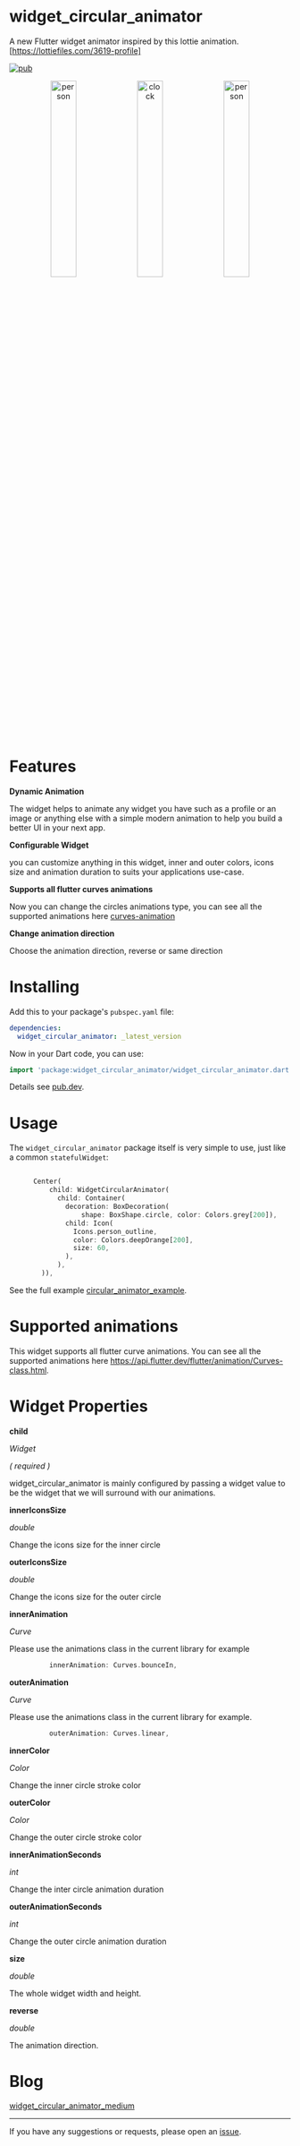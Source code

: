 # widget_circular_animator

A new Flutter widget animator inspired by this lottie animation. [https://lottiefiles.com/3619-profile]


[![pub](https://img.shields.io/pub/v/widget_circular_animator.svg)](https://pub.dev/packages/widget_circular_animator/install)


<div align="center">
<img src="https://github.com/Ezaldeen99/widget_circular_animator/raw/master/screenshots/example2.gif" width="30%" height="30%" alt="person"/>
<img src="https://github.com/Ezaldeen99/widget_circular_animator/raw/master/screenshots/example3.gif" width="30%" height="30%" alt="clock"/>
<img src="https://github.com/Ezaldeen99/widget_circular_animator/raw/master/screenshots/example.gif" width="30%" height="30%" alt="person"/>
</div>

# Features

**Dynamic Animation**

The widget helps to animate any widget you have such as a profile or an image or anything else with a simple modern animation to help you build a better UI in your next app.


**Configurable Widget**

you can customize anything in this widget, inner and outer colors, icons size and animation duration to suits your applications use-case.

**Supports all flutter curves animations**

Now you can change the circles animations type, you can see all the supported animations here [curves-animation](https://api.flutter.dev/flutter/animation/Curves-class.html)

**Change animation direction**

Choose the animation direction, reverse or same direction

# Installing

Add this to your package's `pubspec.yaml` file:

```yaml
dependencies:
  widget_circular_animator: _latest_version
```

Now in your Dart code, you can use:

```dart
import 'package:widget_circular_animator/widget_circular_animator.dart';
```

Details see [pub.dev](https://pub.dev/packages/widget_circular_animator/install).

# Usage

The `widget_circular_animator` package itself is very simple to use, just like a common `statefulWidget`:

```dart

      Center(
          child: WidgetCircularAnimator(
            child: Container(
              decoration: BoxDecoration(
                  shape: BoxShape.circle, color: Colors.grey[200]),
              child: Icon(
                Icons.person_outline,
                color: Colors.deepOrange[200],
                size: 60,
              ),
            ),
        )),

```



See the full example [circular_animator_example](https://github.com/Ezaldeen99/flutter_circular_animator/tree/master/example).

# Supported animations

This widget supports all flutter curve animations.
You can see all the supported animations here https://api.flutter.dev/flutter/animation/Curves-class.html.


# Widget Properties

**child**

*Widget*

*( required )*

widget_circular_animator is mainly configured by passing a widget value to be the widget that we will surround with our animations. 


**innerIconsSize**

*double*

Change the icons size for the inner circle


**outerIconsSize**

*double*

Change the icons size for the outer circle

**innerAnimation**

*Curve*

Please use the animations class in the current library for example

```dart
          innerAnimation: Curves.bounceIn,
```

**outerAnimation**

*Curve*

Please use the animations class in the current library for example.

```dart
          outerAnimation: Curves.linear,

```

**innerColor**

*Color*

Change the inner circle stroke color


**outerColor**

*Color*

Change the outer circle stroke color


**innerAnimationSeconds**

*int*

Change the inter circle animation duration

**outerAnimationSeconds**

*int*

Change the outer circle animation duration


**size**

*double*

The whole widget width and height.

**reverse**

*double*

The animation direction.

# Blog

[widget_circular_animator_medium](https://medium.com/@ezaldden99/introducing-a-new-flutter-widget-animator-b499c1a98ee5) 


---

If you have any suggestions or requests, please open an [issue](https://github.com/Ezaldeen99/flutter_circular_animator/issues).


